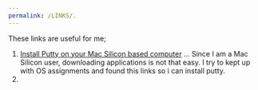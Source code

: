 ```yaml
---
permalink: /LINKS/.
---
```


These links are useful for me;

1. [Install Putty on your Mac Silicon based computer](https://rajivverma.me/blog/tech/how-to-install-putty-on-macbook-air-m1/)
... Since I am a Mac Silicon user, downloading applications is not that easy. I try to kept up with OS assignments and found this links so i can install putty. 
2. 